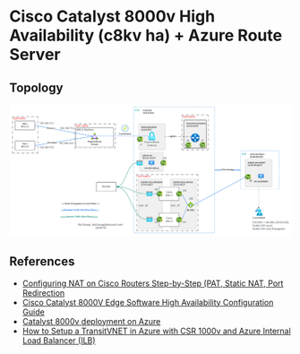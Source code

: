 # Cisco Catalyst 8000v High Availability (c8kv ha) + Azure Route Server

## Topology

![c8kv-active-active-ars](../img/3-c8kv-active-active-ars.png)

## References

- [Configuring NAT on Cisco Routers Step-by-Step (PAT, Static NAT, Port Redirection][1]
- [Cisco Catalyst 8000V Edge Software High Availability Configuration Guide][2]
- [Catalyst 8000v deployment on Azure][3]
- [How to Setup a TransitVNET in Azure with CSR 1000v and Azure Internal Load Balancer (ILB)][4]

[1]: https://www.networkstraining.com/configuring-nat-on-cisco-routers/
[2]: https://www.cisco.com/c/en/us/td/docs/routers/C8000V/HighAvailability/c8000v-high-availability-configuration-guide/overview.html
[3]: https://github.com/CiscoDevNet/sdwan-edge/tree/main/Catalyst8000v/azure
[4]: https://community.cisco.com/t5/networking-knowledge-base/how-to-setup-a-transitvnet-in-azure-with-csr-1000v-and-azure/ta-p/3895235

